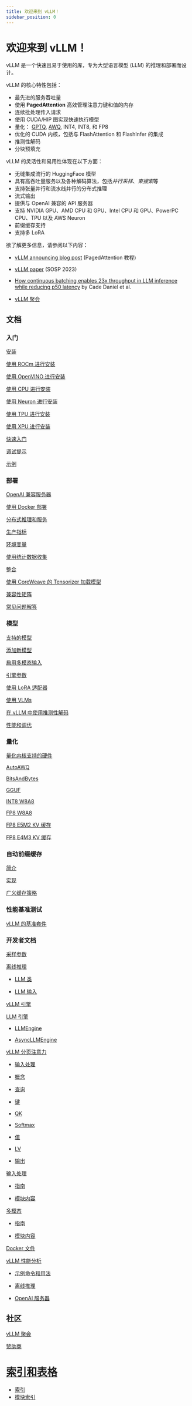 ```yaml
---
title: 欢迎来到 vLLM！
sidebar_position: 0
---
```



# 欢迎来到 vLLM！


vLLM 是一个快速且易于使用的库，专为大型语言模型 (LLM) 的推理和部署而设计。


vLLM 的核心特性包括：

* 最先进的服务吞吐量
* 使用 **PagedAttention** 高效管理注意力键和值的内存
* 连续批处理传入请求
* 使用 CUDA/HIP 图实现快速执行模型
* 量化： [GPTQ](https://arxiv.org/abs/2210.17323), [AWQ](https://arxiv.org/abs/2306.00978), INT4, INT8, 和 FP8
* 优化的 CUDA 内核，包括与 FlashAttention 和 FlashInfer 的集成
* 推测性解码
* 分块预填充


vLLM 的灵活性和易用性体现在以下方面：

* 无缝集成流行的 HuggingFace 模型
* 具有高吞吐量服务以及各种解码算法，包括*并行采样*、*束搜索*等
* 支持张量并行和流水线并行的分布式推理
* 流式输出
* 提供与 OpenAI 兼容的 API 服务器
* 支持 NVIDIA GPU、AMD CPU 和 GPU、Intel CPU 和 GPU、PowerPC CPU、TPU 以及 AWS Neuron
* 前缀缓存支持
* 支持多 LoRA


欲了解更多信息，请参阅以下内容：

* [vLLM announcing blog post](https://vllm.ai) (PagedAttention 教程)
* [vLLM paper](https://arxiv.org/abs/2309.06180) (SOSP 2023)
* [How continuous batching enables 23x throughput in LLM inference
](https://www.anyscale.com/blog/continuous-batching-llm-inference) [while reducing p50
](https://www.anyscale.com/blog/continuous-batching-llm-inference)[ ](https://www.anyscale.com/blog/continuous-batching-llm-inference)[latency](https://www.anyscale.com/blog/continuous-batching-llm-inference)
 by Cade Daniel et al.

* [vLLM 聚会](https://vllm.hyper.ai/docs/community/vllm-meetups)


## 文档

### 入门

[安装](https://vllm.hyper.ai/docs/getting-started/installation)

[使用 ROCm 进行安装](https://vllm.hyper.ai/docs/getting-started/installation-with-rocm)

[使用 OpenVINO 进行安装](https://vllm.hyper.ai/docs/getting-started/installation-with-openvino)

[使用 CPU 进行安装](https://vllm.hyper.ai/docs/getting-started/installation-with-cpu)

[使用 Neuron 进行安装](https://vllm.hyper.ai/docs/getting-started/installation-with-neuron)

[使用 TPU 进行安装](https://vllm.hyper.ai/docs/getting-started/installation-with-tpu)

[使用 XPU 进行安装](https://vllm.hyper.ai/docs/getting-started/installation-with-xpu)

[快速入门](https://vllm.hyper.ai/docs/getting-started/quickstart)

[调试提示](https://vllm.hyper.ai/docs/getting-started/debugging-tips)

[示例](https://vllm.hyper.ai/docs/getting-started/examples/)


### 部署

[OpenAI 兼容服务器](https://vllm.hyper.ai/docs/serving/openai-compatible-server)

[使用 Docker 部署](https://vllm.hyper.ai/docs/serving/deploying-with-docker)

[分布式推理和服务](https://vllm.hyper.ai/docs/serving/distributed-inference-and-serving)

[生产指标](https://vllm.hyper.ai/docs/serving/production-metrics)

[环境变量](https://vllm.hyper.ai/docs/serving/environment-variables)

[使用统计数据收集](https://vllm.hyper.ai/docs/serving/usage-stats-collection)

[整合](https://vllm.hyper.ai/docs/serving/integrations/)

[使用 CoreWeave 的 Tensorizer 加载模型](https://vllm.hyper.ai/docs/serving/tensorizer)

[兼容性矩阵](https://vllm.hyper.ai/docs/serving/compatibility%20matrix)

[常见问题解答](https://vllm.hyper.ai/docs/serving/frequently-asked-questions)


### 模型

[支持的模型](https://vllm.hyper.ai/docs/models/supported-models)

[添加新模型](https://vllm.hyper.ai/docs/models/adding-a-new-model)

[启用多模态输入](https://vllm.hyper.ai/docs/models/enabling-multimodal-inputs)

[引擎参数](https://vllm.hyper.ai/docs/models/engine-arguments)

[使用 LoRA 适配器](https://vllm.hyper.ai/docs/models/using-lora-adapters)

[使用 VLMs](https://vllm.hyper.ai/docs/models/using-vlms)

[在 vLLM 中使用推测性解码](https://vllm.hyper.ai/docs/models/speculative-decoding-in-vllm)

[性能和调优](https://vllm.hyper.ai/docs/models/performance-and-tuning)


### 量化

[量化内核支持的硬件](https://vllm.hyper.ai/docs/quantization/supported_hardware)

[AutoAWQ](https://vllm.hyper.ai/docs/quantization/autoawq)

[BitsAndBytes](https://vllm.hyper.ai/docs/quantization/bitsandbytes)

[GGUF](https://vllm.hyper.ai/docs/quantization/gguf)

[INT8 W8A8](https://vllm.hyper.ai/docs/quantization/int8-w8a8)

[FP8 W8A8](https://vllm.hyper.ai/docs/quantization/fp8-w8a8)

[FP8 E5M2 KV 缓存](https://vllm.hyper.ai/docs/quantization/fp8-e5m2-kv-cache)

[FP8 E4M3 KV 缓存](https://vllm.hyper.ai/docs/quantization/fp8-e4m3-kv-cache)


### 自动前缀缓存

[简介](https://vllm.hyper.ai/docs/automatic-prefix-caching/introduction-apc)

[实现](https://vllm.hyper.ai/docs/automatic-prefix-caching/implementation)

[广义缓存策略](https://vllm.hyper.ai/docs/automatic-prefix-caching/implementation)

### 性能基准测试

[vLLM 的基准套件](https://vllm.hyper.ai/docs/performance-benchmarks/benchmark-suites-of-vllm)


### 开发者文档

[采样参数](https://vllm.hyper.ai/docs/developer-documentation/sampling-parameters)

[离线推理](https://vllm.hyper.ai/docs/developer-documentation/offline-inference/)

- [LLM 类](https://vllm.hyper.ai/docs/developer-documentation/offline-inference/llm-class)

- [LLM 输入](https://vllm.hyper.ai/docs/developer-documentation/offline-inference/llm-inputs)

[vLLM 引擎](https://vllm.hyper.ai/docs/developer-documentation/vllm-engine/)

[LLM 引擎](https://vllm.hyper.ai/docs/developer-documentation/vllm-engine/)

- [LLMEngine](https://vllm.hyper.ai/docs/developer-documentation/vllm-engine/llmengine)

- [AsyncLLMEngine](https://vllm.hyper.ai/docs/developer-documentation/vllm-engine/asyncllmengine)

[vLLM 分页注意力](https://vllm.hyper.ai/docs/developer-documentation/vllm-paged-attention)

- [输入处理](https://vllm.hyper.ai/docs/developer-documentation/vllm-paged-attention#%E8%BE%93%E5%85%A5)

- [概念](https://vllm.hyper.ai/docs/developer-documentation/vllm-paged-attention#%E6%A6%82%E5%BF%B5)

- [查询](https://vllm.hyper.ai/docs/developer-documentation/vllm-paged-attention#%E8%AF%A2%E9%97%AE-query)

- [键](https://vllm.hyper.ai/docs/developer-documentation/vllm-paged-attention#%E9%94%AE-key)

- [QK](https://vllm.hyper.ai/docs/developer-documentation/vllm-paged-attention#qk)

- [Softmax](https://vllm.hyper.ai/docs/developer-documentation/vllm-paged-attention#softmax)

- [值](https://vllm.hyper.ai/docs/developer-documentation/vllm-paged-attention#%E5%80%BC)

- [LV](https://vllm.hyper.ai/docs/developer-documentation/vllm-paged-attention#lv)

- [输出](https://vllm.hyper.ai/docs/developer-documentation/vllm-paged-attention#%E8%BE%93%E5%87%BA)

[输入处理](https://vllm.hyper.ai/docs/developer-documentation/input-processing/model_inputs_index)

- [指南](https://vllm.hyper.ai/docs/developer-documentation/input-processing/model_inputs_index#%E6%8C%87%E5%8D%97)

- [模块内容](https://vllm.hyper.ai/docs/developer-documentation/input-processing/model_inputs_index#%E6%A8%A1%E5%9D%97%E5%86%85%E5%AE%B9)

[多模态](https://vllm.hyper.ai/docs/developer-documentation/multi-modality/)

- [指南](https://vllm.hyper.ai/docs/developer-documentation/multi-modality/#%E6%8C%87%E5%8D%97)

- [模块内容](https://vllm.hyper.ai/docs/developer-documentation/multi-modality/#%E6%A8%A1%E5%9D%97%E5%86%85%E5%AE%B9)

[Docker 文件](https://vllm.hyper.ai/docs/developer-documentation/dockerfile)

[vLLM 性能分析](https://vllm.hyper.ai/docs/developer-documentation/profiling-vllm)

- [示例命令和用法](https://vllm.hyper.ai/docs/developer-documentation/profiling-vllm#%E5%91%BD%E4%BB%A4%E5%92%8C%E4%BD%BF%E7%94%A8%E7%A4%BA%E4%BE%8B)

- [离线推理](https://vllm.hyper.ai/docs/developer-documentation/profiling-vllm#%E7%A6%BB%E7%BA%BF%E6%8E%A8%E7%90%86)

- [OpenAI 服务器](https://vllm.hyper.ai/docs/developer-documentation/profiling-vllm#openai-%E6%9C%8D%E5%8A%A1%E5%99%A8)


## 社区

[vLLM 聚会](https://vllm.hyper.ai/docs/community/vllm-meetups)

[赞助商](https://vllm.hyper.ai/docs/community/sponsors)


# [索引和表格](https://vllm.hyper.ai/docs/indices-and-tables/index)

* [索引](https://vllm.hyper.ai/docs/indices-and-tables/index)
* [模块索引](https://vllm.hyper.ai/docs/indices-and-tables/python-module-index)
